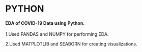 # PYTHON
#### EDA of COVID-19 Data using Python.

1.Used PANDAS and NUMPY for performing EDA.

2.Used MATPLOTLIB and SEABORN for creating visualizations.
